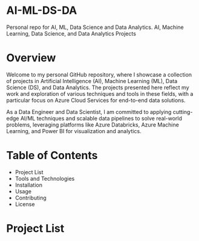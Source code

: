 # AI-ML-DS-DA
Personal repo for AI, ML, Data Science and Data Analytics. 
AI, Machine Learning, Data Science, and Data Analytics Projects

# Overview

Welcome to my personal GitHub repository, where I showcase a collection of projects in Artificial Intelligence (AI), Machine Learning (ML), Data Science (DS), and Data Analytics. The projects presented here reflect my work and exploration of various techniques and tools in these fields, with a particular focus on Azure Cloud Services for end-to-end data solutions.

As a Data Engineer and Data Scientist, I am committed to applying cutting-edge AI/ML techniques and scalable data pipelines to solve real-world problems, leveraging platforms like Azure Databricks, Azure Machine Learning, and Power BI for visualization and analytics.

# Table of Contents
- Project List
- Tools and Technologies
- Installation
- Usage
- Contributing
- License


# Project List
